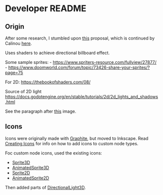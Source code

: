 # Developer README

## Origin
After some research, I stumbled upon [this](https://github.com/godotengine/godot-proposals/discussions/5082) proposal, which is continued by Calinou [here](https://github.com/Calinou/godot-demo-projects/blob/add-first-person-shooter/3d/first_person_shooter/enemy/enemy.gdshader).


Uses shaders to achieve directional billboard effect.

Some sample sprites:
	- https://www.spriters-resource.com/fullview/27877/
	- https://www.doomworld.com/forum/topic/73426-share-your-sprites/?page=75


For 2D: https://thebookofshaders.com/08/

Source of 2D light
https://docs.godotengine.org/en/stable/tutorials/2d/2d_lights_and_shadows.html

See the paragraph after [this](https://docs.godotengine.org/en/stable/tutorials/2d/2d_lights_and_shadows.html#id4) image.

## Icons
Icons were originally made with [Graphite](https://editor.graphite.rs/), but moved to Inkscape. Read [Creating Icons](https://docs.godotengine.org/en/latest/contributing/development/editor/creating_icons.html) for info on how to add icons to custom node types.

Foc custom node icons, used the existing icons:
- [Sprite3D](https://github.com/godotengine/godot/blob/master/editor/icons/Sprite3D.svg)
- [AnimatedSprite3D](https://github.com/godotengine/godot/blob/master/editor/icons/AnimatedSprite3D.svg)
- [Sprite2D](https://github.com/godotengine/godot/blob/master/editor/icons/Sprite2D.svg)
- [AnimatedSprite2D](https://github.com/godotengine/godot/blob/master/editor/icons/AnimatedSprite2D.svg)


Then added parts of [DirectionalLight3D](https://github.com/godotengine/godot/blob/master/editor/icons/DirectionalLight3D.svg).

